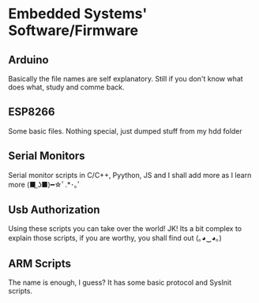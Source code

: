 # Embedded Systems' Software/Firmware

## Arduino

Basically the file names are self explanatory. Still if you don't know what does what, study and comme back.

## ESP8266

Some basic files. Nothing special, just dumped stuff from my hdd folder

## Serial Monitors

Serial monitor scripts in C/C++, Pyython, JS and I shall add more as I learn more (■ ͟ʖ■)━☆ﾟ.*･｡ﾟ

## Usb Authorization

Using these scripts you can take over the world! JK! Its a bit complex to explain those scripts, if you are worthy, you shall find out (｡◕‿◕｡)

## ARM Scripts

The name is enough, I guess? It has some basic protocol and SysInit scripts.

